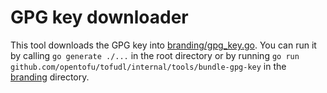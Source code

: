 # GPG key downloader

This tool downloads the GPG key into [branding/gpg_key.go](../../branding/gpg_key.go). You can run it by calling `go generate ./...` in the root directory or by running `go run github.com/opentofu/tofudl/internal/tools/bundle-gpg-key` in the [branding](../../branding) directory.
